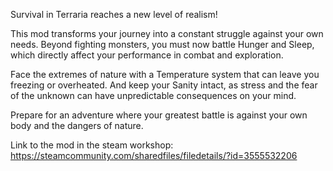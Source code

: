 Survival in Terraria reaches a new level of realism!

This mod transforms your journey into a constant struggle against your own needs. Beyond fighting monsters, you must now battle Hunger and Sleep, which directly affect your performance in combat and exploration.

Face the extremes of nature with a Temperature system that can leave you freezing or overheated. And keep your Sanity intact, as stress and the fear of the unknown can have unpredictable consequences on your mind.

Prepare for an adventure where your greatest battle is against your own body and the dangers of nature.

Link to the mod in the steam workshop: https://steamcommunity.com/sharedfiles/filedetails/?id=3555532206

